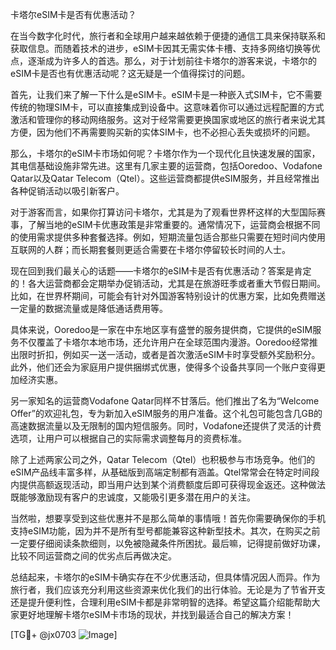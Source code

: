 卡塔尔eSIM卡是否有优惠活动？

在当今数字化时代，旅行者和全球用户越来越依赖于便捷的通信工具来保持联系和获取信息。而随着技术的进步，eSIM卡因其无需实体卡槽、支持多网络切换等优点，逐渐成为许多人的首选。那么，对于计划前往卡塔尔的游客来说，卡塔尔的eSIM卡是否也有优惠活动呢？这无疑是一个值得探讨的问题。

首先，让我们来了解一下什么是eSIM卡。eSIM卡是一种嵌入式SIM卡，它不需要传统的物理SIM卡，可以直接集成到设备中。这意味着你可以通过远程配置的方式激活和管理你的移动网络服务。这对于经常需要更换国家或地区的旅行者来说尤其方便，因为他们不再需要购买新的实体SIM卡，也不必担心丢失或损坏的问题。

那么，卡塔尔的eSIM卡市场如何呢？卡塔尔作为一个现代化且快速发展的国家，其电信基础设施非常先进。这里有几家主要的运营商，包括Ooredoo、Vodafone Qatar以及Qatar Telecom（Qtel）。这些运营商都提供eSIM服务，并且经常推出各种促销活动以吸引新客户。

对于游客而言，如果你打算访问卡塔尔，尤其是为了观看世界杯这样的大型国际赛事，了解当地的eSIM卡优惠政策是非常重要的。通常情况下，运营商会根据不同的使用需求提供多种套餐选择。例如，短期流量包适合那些只需要在短时间内使用互联网的人群；而长期套餐则更适合需要在卡塔尔停留较长时间的人士。

现在回到我们最关心的话题——卡塔尔的eSIM卡是否有优惠活动？答案是肯定的！各大运营商都会定期举办促销活动，尤其是在旅游旺季或者重大节假日期间。比如，在世界杯期间，可能会有针对外国游客特别设计的优惠方案，比如免费赠送一定量的数据流量或是降低通话费用等。

具体来说，Ooredoo是一家在中东地区享有盛誉的服务提供商，它提供的eSIM服务不仅覆盖了卡塔尔本地市场，还允许用户在全球范围内漫游。Ooredoo经常推出限时折扣，例如买一送一活动，或者是首次激活eSIM卡时享受额外奖励积分。此外，他们还会为家庭用户提供捆绑式优惠，使得多个设备共享同一个账户变得更加经济实惠。

另一家知名的运营商Vodafone Qatar同样不甘落后。他们推出了名为“Welcome Offer”的欢迎礼包，专为新加入eSIM服务的用户准备。这个礼包可能包含几GB的高速数据流量以及无限制的国内短信服务。同时，Vodafone还提供了灵活的计费选项，让用户可以根据自己的实际需求调整每月的资费标准。

除了上述两家公司之外，Qatar Telecom（Qtel）也积极参与市场竞争。他们的eSIM产品线丰富多样，从基础版到高端定制都有涵盖。Qtel常常会在特定时间段内提供高额返现活动，即当用户达到某个消费额度后即可获得现金返还。这种做法既能够激励现有客户的忠诚度，又能吸引更多潜在用户的关注。

当然啦，想要享受到这些优惠并不是那么简单的事情哦！首先你需要确保你的手机支持eSIM功能，因为并不是所有型号都能兼容这种新型技术。其次，在购买之前一定要仔细阅读条款细则，以免被隐藏条件所困扰。最后嘛，记得提前做好功课，比较不同运营商之间的优劣点后再做决定。

总结起来，卡塔尔的eSIM卡确实存在不少优惠活动，但具体情况因人而异。作为旅行者，我们应该充分利用这些资源来优化我们的出行体验。无论是为了节省开支还是提升便利性，合理利用eSIM卡都是非常明智的选择。希望这篇介绍能帮助大家更好地理解卡塔尔eSIM卡市场的现状，并找到最适合自己的解决方案！

[TG💪+ @jx0703 ![Image](https://github.com/user-attachments/assets/dbca1d08-cadb-493c-b0ec-ad6f7a83f270)]